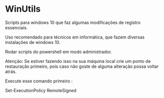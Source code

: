 # WinUtils

Scripts para windows 10 que faz algumas modificações de registro essenciais. 

Uso recomendado para técnicos em informática, que fazem diversas instalações de windows 10.

Rodar scripts do powershell em modo administrador.

Atenção: Se estiver fazendo isso na sua máquina local crie um ponto de restauração primeiro, pois caso não goste de alguma alteração possa voltar atrás. 

Execute esse comando primeiro :

Set-ExecutionPolicy RemoteSigned